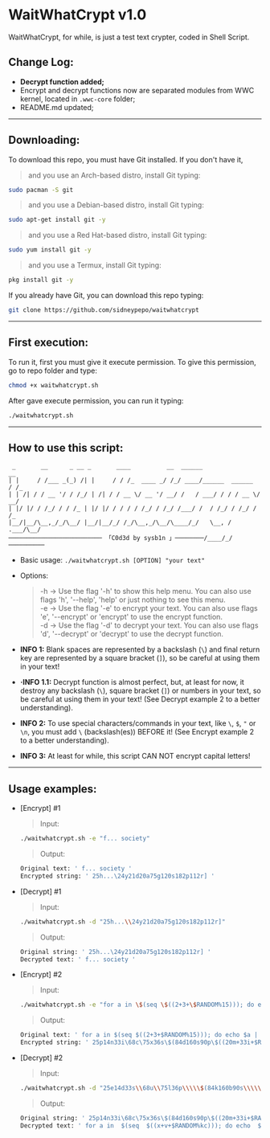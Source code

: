 # WaitWhatCrypt v1.0
WaitWhatCrypt, for while, is just a test text crypter, coded in Shell Script.

## Change Log:
* **Decrypt function added;**
* Encrypt and decrypt functions now are separated modules from WWC kernel, located in `.wwc-core` folder;
* README.md updated;

---

## Downloading:
To download this repo, you must have Git installed. If you don't have it,
> and you use an Arch-based distro, install Git typing:
```bash
sudo pacman -S git
```

> and you use a Debian-based distro, install Git typing:
```bash
sudo apt-get install git -y
```

> and you use a Red Hat-based distro, install Git typing:
```bash
sudo yum install git -y
```


> and you use a Termux, install Git typing:
```bash
pkg install git -y
```

If you already have Git, you can download this repo typing:
```bash
git clone https://github.com/sidneypepo/waitwhatcrypt
```

---

## First execution:
To run it, first you must give it execute permission. To give this permission, go to repo folder and type:
```bash 
chmod +x waitwhatcrypt.sh
```

After gave execute permission, you can run it typing:
```bash
./waitwhatcrypt.sh
```

---

## How to use this script:
```
 _       __      _ __ _       ____          __  ______                 __
| |     / /___ _(_) /| |     / / /_  ____ _/ /_/ ____/______  ______  / /_
| | /| / / __ '/ / /_/ | /| / / __ \/ __ '/ __/ /   / ___/ / / / __ \/ __/
| |/ |/ / /_/ / / /_ | |/ |/ / / / / /_/ / /_/ /___/ /  / /_/ / /_/ / /_
|__/|__/\__,_/_/\__/ |__/|__/_/ /_/\__,_/\__/\____/_/   \__, / .___/\__/
────────────────────────── 「C0d3d by sysb1n 」────────/____/_/──────────
```

* Basic usage: `./waitwhatcrypt.sh [OPTION] "your text"`

* Options:
    > -h -> Use the flag '-h' to show this help menu. You can also use flags 'h', '--help', 'help' or just nothing to see this menu.  
    > -e -> Use the flag '-e' to encrypt your text. You can also use flags 'e', '--encrypt' or 'encrypt' to use the encrypt function.  
    > -d -> Use the flag '-d' to decrypt your text. You can also use flags 'd', '--decrypt' or 'decrypt' to use the decrypt function.  

* **INFO 1:** Blank spaces are represented by a backslash (`\`) and final return key are represented by a square bracket (`]`), so be careful at using them in your text!
* **·INFO 1.1:** Decrypt function is almost perfect, but, at least for now, it destroy any backslash (`\`), square bracket (`]`) or numbers in your text, so be careful at using them in your text! (See Decrypt example 2 to a better understanding).
* **INFO 2:** To use special characters/commands in your text, like `\`, `$`, `"` or `\n`, you must add `\` (backslash(es)) BEFORE it! (See Encrypt example 2 to a better understanding).
* **INFO 3:** At least for while, this script CAN NOT encrypt capital letters!

---

## Usage examples:
* [Encrypt] #1
    > Input:
    ```bash
    ./waitwhatcrypt.sh -e "f... society"
    ```
        
    > Output:
    ```bash
    Original text: ' f... society '
    Encrypted string: ' 25h...\24y21d20a75g120s182p112r] '
    ```  

* [Decrypt] #1
    > Input:
    ```bash
    ./waitwhatcrypt.sh -d "25h...\\24y21d20a75g120s182p112r]"
    ```
        
    > Output:
    ```bash
    Original string: ' 25h...\24y21d20a75g120s182p112r] '
    Decrypted text: ' f... society '
    ```

* [Encrypt] #2
    > Input:
    ```bash
    ./waitwhatcrypt.sh -e "for a in \$(seq \$((2+3+\$RANDOM%15))); do echo \$a | tr \"\\\n\" \" \"; done; echo \"\";"
    ```
            
    > Output:
    ```bash
    Original text: ' for a in $(seq $((2+3+$RANDOM%15))); do echo $a | tr "\n" " "; done; echo ""; '
    Encrypted string: ' 25p14n33i\68c\75x36s\$(84d160s90p\$((20m+33i+$RANDOM%12y65o)));\252d105u\320v85m162y133r\$340k\|\546j242v\"\138t"\"\";\432h175c156g540h;\560x145o270d217j\"";] '
    ```

* [Decrypt] #2
    > Input:
    ```bash
    ./waitwhatcrypt.sh -d "25e14d33s\\68u\\75l36p\\\\\$(84k160b90s\\\\\$((20s+33v+\$RANDOM%12y65h)));\\252m105k\\320e85d162j133c\\\\\$340m\\|\\546s242o\\\"\\\138l\"\\\"\\\";\\432r175o156m540r;\\560o145g270z217p\\\"\";]"
    ```
            
    > Output:
    ```bash
    Original string: ' 25p14n33i\68c\75x36s\$(84d160s90p\$((20m+33i+$RANDOM%12y65o)));\252d105u\320v85m162y133r\$340k\|\546j242v\"\138t"\"\";\432h175c156g540h;\560x145o270d217j\"";] '
    Decrypted text: ' for a in  $(seq  $((x+v+$RANDOM%kc))); do echo  $a | tr "  n" " "; done; echo ""; '
    ```
